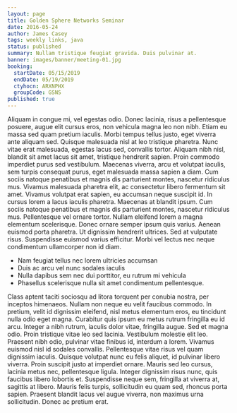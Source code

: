 ```yaml
---
layout: page
title: Golden Sphere Networks Seminar
date: 2016-05-24
author: James Casey
tags: weekly links, java
status: published
summary: Nullam tristique feugiat gravida. Duis pulvinar at.
banner: images/banner/meeting-01.jpg
booking:
  startDate: 05/15/2019
  endDate: 05/19/2019
  ctyhocn: ARXNPHX
  groupCode: GSNS
published: true
---
```

Aliquam in congue mi, vel egestas odio. Donec lacinia, risus a pellentesque posuere, augue elit cursus eros, non vehicula magna leo non nibh. Etiam eu massa sed quam pretium iaculis. Morbi tempus tellus justo, eget viverra ante aliquam sed. Quisque malesuada nisl at leo tristique pharetra. Nunc vitae erat malesuada, egestas lacus sed, convallis tortor. Aliquam nibh nisl, blandit sit amet lacus sit amet, tristique hendrerit sapien. Proin commodo imperdiet purus sed vestibulum. Maecenas viverra, arcu et volutpat iaculis, sem turpis consequat purus, eget malesuada massa sapien a diam. Cum sociis natoque penatibus et magnis dis parturient montes, nascetur ridiculus mus. Vivamus malesuada pharetra elit, ac consectetur libero fermentum sit amet. Vivamus volutpat erat sapien, eu accumsan neque suscipit id. In cursus lorem a lacus iaculis pharetra. Maecenas at blandit ipsum. Cum sociis natoque penatibus et magnis dis parturient montes, nascetur ridiculus mus. Pellentesque vel ornare tortor.
Nullam eleifend lorem a magna elementum scelerisque. Donec ornare semper ipsum quis varius. Aenean euismod porta pharetra. Ut dignissim hendrerit ultrices. Sed at vulputate risus. Suspendisse euismod varius efficitur. Morbi vel lectus nec neque condimentum ullamcorper non id diam.

* Nam feugiat tellus nec lorem ultricies accumsan
* Duis ac arcu vel nunc sodales iaculis
* Nulla dapibus sem nec dui porttitor, eu rutrum mi vehicula
* Phasellus scelerisque nulla sit amet condimentum pellentesque.

Class aptent taciti sociosqu ad litora torquent per conubia nostra, per inceptos himenaeos. Nullam non neque eu velit faucibus commodo. In pretium, velit id dignissim eleifend, nisl metus elementum eros, eu tincidunt nulla odio eget magna. Curabitur quis ipsum eu metus rutrum fringilla eu id arcu. Integer a nibh rutrum, iaculis dolor vitae, fringilla augue. Sed et magna odio. Proin tristique vitae leo sed lacinia. Vestibulum molestie elit leo. Praesent nibh odio, pulvinar vitae finibus id, interdum a lorem.
Vivamus euismod nisl id sodales convallis. Pellentesque vitae risus vel quam dignissim iaculis. Quisque volutpat nunc eu felis aliquet, id pulvinar libero viverra. Proin suscipit justo at imperdiet ornare. Mauris sed leo cursus, lacinia metus nec, pellentesque ligula. Integer dignissim risus nunc, quis faucibus libero lobortis et. Suspendisse neque sem, fringilla at viverra at, sagittis at libero. Mauris felis turpis, sollicitudin eu quam sed, rhoncus porta sapien. Praesent blandit lacus vel augue viverra, non maximus urna sollicitudin. Donec ac pretium erat.

